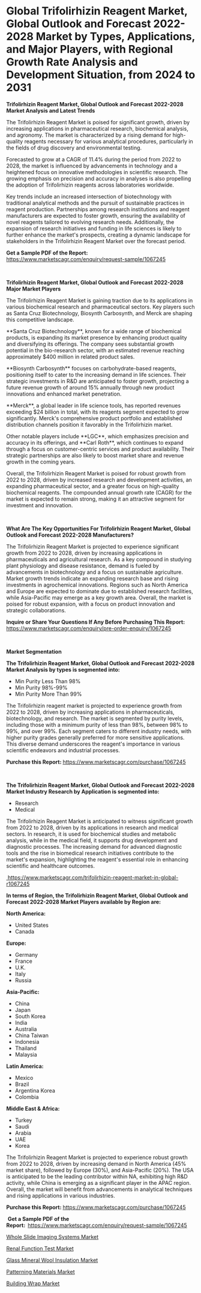 <p><h1>Global Trifolirhizin Reagent Market, Global Outlook and Forecast 2022-2028 Market by Types, Applications, and Major Players, with Regional Growth Rate Analysis and Development Situation, from 2024 to 2031</h1></p><p><strong>Trifolirhizin Reagent Market, Global Outlook and Forecast 2022-2028 Market Analysis and Latest Trends</strong></p>
<p><p>The Trifolirhizin Reagent Market is poised for significant growth, driven by increasing applications in pharmaceutical research, biochemical analysis, and agronomy. The market is characterized by a rising demand for high-quality reagents necessary for various analytical procedures, particularly in the fields of drug discovery and environmental testing.</p><p>Forecasted to grow at a CAGR of 11.4% during the period from 2022 to 2028, the market is influenced by advancements in technology and a heightened focus on innovative methodologies in scientific research. The growing emphasis on precision and accuracy in analyses is also propelling the adoption of Trifolirhizin reagents across laboratories worldwide.</p><p>Key trends include an increased intersection of biotechnology with traditional analytical methods and the pursuit of sustainable practices in reagent production. Partnerships among research institutions and reagent manufacturers are expected to foster growth, ensuring the availability of novel reagents tailored to evolving research needs. Additionally, the expansion of research initiatives and funding in life sciences is likely to further enhance the market's prospects, creating a dynamic landscape for stakeholders in the Trifolirhizin Reagent Market over the forecast period.</p></p>
<p><strong>Get a Sample PDF of the Report:&nbsp;</strong> <a href="https://www.marketscagr.com/enquiry/request-sample/1067245">https://www.marketscagr.com/enquiry/request-sample/1067245</a></p>
<p>&nbsp;</p>
<p><strong>Trifolirhizin Reagent Market, Global Outlook and Forecast 2022-2028 Major Market Players</strong></p>
<p><p>The Trifolirhizin Reagent Market is gaining traction due to its applications in various biochemical research and pharmaceutical sectors. Key players such as Santa Cruz Biotechnology, Biosynth Carbosynth, and Merck are shaping this competitive landscape. </p><p>**Santa Cruz Biotechnology**, known for a wide range of biochemical products, is expanding its market presence by enhancing product quality and diversifying its offerings. The company sees substantial growth potential in the bio-research sector, with an estimated revenue reaching approximately $400 million in related product sales.</p><p>**Biosynth Carbosynth** focuses on carbohydrate-based reagents, positioning itself to cater to the increasing demand in life sciences. Their strategic investments in R&D are anticipated to foster growth, projecting a future revenue growth of around 15% annually through new product innovations and enhanced market penetration.</p><p>**Merck**, a global leader in life science tools, has reported revenues exceeding $24 billion in total, with its reagents segment expected to grow significantly. Merck's comprehensive product portfolio and established distribution channels position it favorably in the Trifolirhizin market.</p><p>Other notable players include **LGC**, which emphasizes precision and accuracy in its offerings, and **Carl Roth**, which continues to expand through a focus on customer-centric services and product availability. Their strategic partnerships are also likely to boost market share and revenue growth in the coming years.</p><p>Overall, the Trifolirhizin Reagent Market is poised for robust growth from 2022 to 2028, driven by increased research and development activities, an expanding pharmaceutical sector, and a greater focus on high-quality biochemical reagents. The compounded annual growth rate (CAGR) for the market is expected to remain strong, making it an attractive segment for investment and innovation.</p></p>
<p>&nbsp;</p>
<p><strong>What Are The Key Opportunities For Trifolirhizin Reagent Market, Global Outlook and Forecast 2022-2028 Manufacturers?</strong></p>
<p><p>The Trifolirhizin Reagent Market is projected to experience significant growth from 2022 to 2028, driven by increasing applications in pharmaceuticals and agricultural research. As a key compound in studying plant physiology and disease resistance, demand is fueled by advancements in biotechnology and a focus on sustainable agriculture. Market growth trends indicate an expanding research base and rising investments in agrochemical innovations. Regions such as North America and Europe are expected to dominate due to established research facilities, while Asia-Pacific may emerge as a key growth area. Overall, the market is poised for robust expansion, with a focus on product innovation and strategic collaborations.</p></p>
<p><strong>Inquire or Share Your Questions If Any Before Purchasing This Report:</strong> <a href="https://www.marketscagr.com/enquiry/pre-order-enquiry/1067245">https://www.marketscagr.com/enquiry/pre-order-enquiry/1067245</a></p>
<p>&nbsp;</p>
<p><strong>Market Segmentation</strong></p>
<p><strong>The Trifolirhizin Reagent Market, Global Outlook and Forecast 2022-2028 Market Analysis by types is segmented into:</strong></p>
<p><ul><li>Min Purity Less Than 98%</li><li>Min Purity 98%-99%</li><li>Min Purity More Than 99%</li></ul></p>
<p><p>The Trifolirhizin reagent market is projected to experience growth from 2022 to 2028, driven by increasing applications in pharmaceuticals, biotechnology, and research. The market is segmented by purity levels, including those with a minimum purity of less than 98%, between 98% to 99%, and over 99%. Each segment caters to different industry needs, with higher purity grades generally preferred for more sensitive applications. This diverse demand underscores the reagent's importance in various scientific endeavors and industrial processes.</p></p>
<p><strong>Purchase this Report:&nbsp;</strong><a href="https://www.marketscagr.com/purchase/1067245">https://www.marketscagr.com/purchase/1067245</a></p>
<p>&nbsp;</p>
<p><strong>The Trifolirhizin Reagent Market, Global Outlook and Forecast 2022-2028 Market Industry Research by Application is segmented into:</strong></p>
<p><ul><li>Research</li><li>Medical</li></ul></p>
<p><p>The Trifolirhizin Reagent Market is anticipated to witness significant growth from 2022 to 2028, driven by its applications in research and medical sectors. In research, it is used for biochemical studies and metabolic analysis, while in the medical field, it supports drug development and diagnostic processes. The increasing demand for advanced diagnostic tools and the rise in biomedical research initiatives contribute to the market's expansion, highlighting the reagent's essential role in enhancing scientific and healthcare outcomes.</p></p>
<p><a href="https://www.marketscagr.com/trifolirhizin-reagent-market-in-global-r1067245">&nbsp;https://www.marketscagr.com/trifolirhizin-reagent-market-in-global-r1067245</a></p>
<p><strong>In terms of Region, the Trifolirhizin Reagent Market, Global Outlook and Forecast 2022-2028 Market Players available by Region are:</strong></p>
<p>
    <p> <strong> North America: </strong>
        <ul>
            <li>United States</li>
            <li>Canada</li>
        </ul>
        </p> 
    <p> <strong> Europe: </strong>
        <ul>
            <li>Germany</li>
            <li>France</li>
            <li>U.K.</li>
            <li>Italy</li>
            <li>Russia</li>
        </ul>
        </p> 
    <p> <strong> Asia-Pacific: </strong>
        <ul>
            <li>China</li>
            <li>Japan</li>
            <li>South Korea</li>
            <li>India</li>
            <li>Australia</li>
            <li>China Taiwan</li>
            <li>Indonesia</li>
            <li>Thailand</li>
            <li>Malaysia</li>
        </ul>
        </p> 
    <p> <strong> Latin America: </strong>
        <ul>
            <li>Mexico</li>
            <li>Brazil</li>
            <li>Argentina Korea</li>
            <li>Colombia</li>
        </ul>
        </p> 
    <p> <strong> Middle East & Africa: </strong>
        <ul>
            <li>Turkey</li>
            <li>Saudi</li>
            <li>Arabia</li>
            <li>UAE</li>
            <li>Korea</li>
        </ul>
    </p>
    </p>
<p><p>The Trifolirhizin Reagent Market is projected to experience robust growth from 2022 to 2028, driven by increasing demand in North America (45% market share), followed by Europe (30%), and Asia-Pacific (20%). The USA is anticipated to be the leading contributor within NA, exhibiting high R&D activity, while China is emerging as a significant player in the APAC region. Overall, the market will benefit from advancements in analytical techniques and rising applications in various industries.</p></p>
<p><strong>Purchase this Report: </strong><a href="https://www.marketscagr.com/purchase/1067245">https://www.marketscagr.com/purchase/1067245</a></p>
<p>&nbsp;<strong>Get a Sample PDF of the Report:&nbsp;&nbsp;</strong><a href="https://www.marketscagr.com/enquiry/request-sample/1067245">https://www.marketscagr.com/enquiry/request-sample/1067245</a></p>
<p><strong></strong></p>
<p><p><a href="https://www.linkedin.com/pulse/global-whole-slide-imaging-systems-market-analysis-key-trends-hpjsf?trackingId=xhiaAgfrSKeRMZo7DrTM5w%3D%3D">Whole Slide Imaging Systems Market</a></p><p><a href="https://www.linkedin.com/pulse/market-forecasting-change-global-renal-function-test-dynamics-mse3f?trackingId=meHKM5%2BTRpyhSXeVCblWvQ%3D%3D">Renal Function Test Market</a></p><p><a href="https://issuu.com/reportprime-2/docs/glass-mineral-wool-insulation-marke_4351e048dec3bf">Glass Mineral Wool Insulation Market</a></p><p><a href="https://medium.com/@charles.paige7455/the-comprehensive-patterning-materials-market-research-report-is-essential-for-understanding-d8be0308708c">Patterning Materials Market</a></p><p><a href="https://issuu.com/reportprime-2/docs/building-wrap-market-size-2030.pptx_eee4b09012e1ac">Building Wrap Market</a></p></p>
